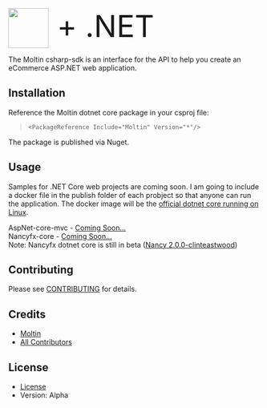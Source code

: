<a href="https://www.moltin.com"><img src="https://docs.moltin.com/assets/img/logo.svg" height="80" style="max-width:100%;"/></a><span style="font-size:60px;font-weight:400;vertical-align:top;">  + .NET</span>


The Moltin csharp-sdk is an interface for the API to help you create an eCommerce ASP.NET web application.


## Installation
Reference the Moltin dotnet core package in your csproj file:

> `<PackageReference Include="Moltin" Version="*"/>`

The package is published via Nuget.


## Usage

Samples for .NET Core web projects are coming soon. I am going to include a docker file in the publish folder of each probject so that anyone can run the application. The docker image will be the [official dotnet core running on Linux](https://store.docker.com/community/images/microsoft/dotnet).

AspNet-core-mvc - [Coming Soon...](#)<br/>
Nancyfx-core - [Coming Soon...](#)<br/>
Note: Nancyfx dotnet core is still in beta ([Nancy 2.0.0-clinteastwood](https://www.nuget.org/packages/Nancy/))


## Contributing

Please see [CONTRIBUTING](https://github.com/moltin/csharp-sdk/blob/master/CONTRIBUTING.md) for details.


## Credits

- [Moltin](https://github.com/moltin)
- [All Contributors](https://github.com/moltin/csharp-sdk/contributors)


## License

* [License](https://github.com/moltin/csharp-sdk/master/LICENSE)
* Version: Alpha
